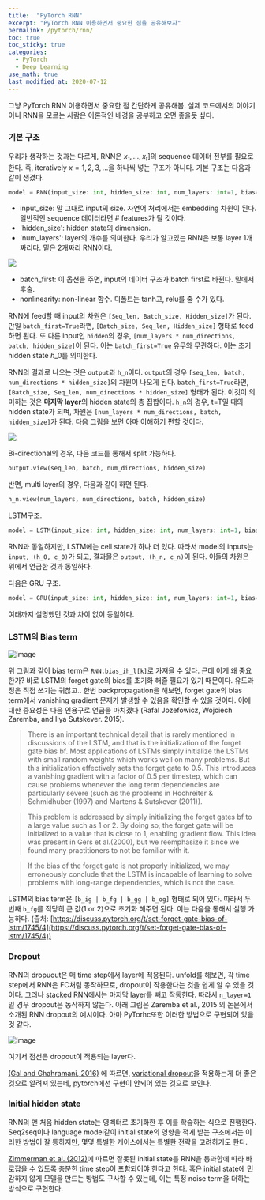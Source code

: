 ```yaml
---
title:  "PyTorch RNN"
excerpt: "PyTorch RNN 이용하면서 중요한 점을 공유해보자"
permalink: /pytorch/rnn/
toc: true
toc_sticky: true
categories:
  - PyTorch
  - Deep Learning
use_math: true
last_modified_at: 2020-07-12
---
```


그냥 PyTorch RNN 이용하면서 중요한 점 간단하게 공유해봄. 실제 코드에서의 이야기이니 RNN을 모르는 사람은 이론적인 배경을 공부하고 오면 좋을듯 싶다.

### 기본 구조

우리가 생각하는 것과는 다르게, RNN은 $x_1, ..., x_{t}$]의 sequence 데이터 전부를 필요로 한다. 즉, iteratively $x=1, 2, 3, ...$을 하나씩 넣는 구조가 아니다. 기본 구조는 다음과 같이 생겼다.

```python
model = RNN(input_size: int, hidden_size: int, num_layers: int=1, bias=True, batch_first: bool, dropout: float, bidirectional: bool=False, nonlinearity: str='tanh')
```

-   input_size: 말 그대로 input의 size. 자연어 처리에서는 embedding 차원이 된다. 일반적인 sequence 데이터라면 # features가 될 것이다.
-   'hidden_size': hidden state의 dimension.
-   'num_layers': layer의 개수를 의미한다. 우리가 알고있는 RNN은 보통 layer 1개 짜리다. 밑은 2개짜리 RNN이다.

![](https://www.researchgate.net/profile/Matt_Bianchi/publication/318720785/figure/fig2/AS:520568544137216@1501124620230/Multi-layer-RNN-for-SLEEPNET.png)

-   batch_first: 이 옵션을 주면, input의 데이터 구조가 batch first로 바뀐다. 밑에서 후술.
-   nonlinearity: non-linear 함수. 디폴트는 tanh고, relu를 줄 수가 있다.

RNN에 feed할 때 input의 차원은 `[Seq_len, Batch_size, Hidden_size]`가 된다. 만일 `batch_first=True`라면, `[Batch_size, Seq_len, Hidden_size]` 형태로 feed하면 된다. 또 다른 input인 `hidden`의 경우, `[num_layers * num_directions, batch, hidden_size]`이 된다. 이는 `batch_first=True` 유무와 무관하다. 이는 초기 hidden state $h\_0$를 의미한다.

RNN의 결과로 나오는 것은 `output`과 `h_n`이다. `output`의 경우 `[seq_len, batch, num_directions * hidden_size]`의 차원이 나오게 된다. `batch_first=True`라면, `[Batch_size, Seq_len, num_directions * hidden_size]` 형태가 된다. 이것이 의미하는 것은 **마지막 layer**의 hidden state의 총 집합이다. `h_n`의 경우, t=T일 때의 hidden state가 되며, 차원은 `[num_layers * num_directions, batch, hidden_size]`가 된다. 다음 그림을 보면 아마 이해하기 편할 것이다.

![](https://i.stack.imgur.com/SjnTl.png)

Bi-directional의 경우, 다음 코드를 통해서 split 가능하다.

```python
output.view(seq_len, batch, num_directions, hidden_size)
```

반면, multi layer의 경우, 다음과 같이 하면 된다.

```python
h_n.view(num_layers, num_directions, batch, hidden_size)
```

LSTM구조.

```python
model = LSTM(input_size: int, hidden_size: int, num_layers: int=1, bias=True, batch_first: bool, dropout: float, bidirectional: bool=False, nonlinearity: str='tanh')
```

RNN과 동일하지만, LSTM에는 cell state가 하나 더 있다. 따라서 model의 inputs는 `input, (h_0, c_0)`가 되고, 결과물은 `output, (h_n, c_n)`이 된다. 이들의 차원은 위에서 언급한 것과 동일하다.

다음은 GRU 구조.

```python
model = GRU(input_size: int, hidden_size: int, num_layers: int=1, bias=True, batch_first: bool, dropout: float, bidirectional: bool=False, nonlinearity: str='tanh')
```

여태까지 설명했던 것과 차이 없이 동일하다.

### LSTM의 Bias term

![image](https://user-images.githubusercontent.com/47516855/87240624-11051a00-c456-11ea-9eef-ab4106900600.png)

위 그림과 같이 bias term은 `RNN.bias_ih_l[k]`로 가져올 수 있다. 근데 이게 왜 중요한가? 바로 LSTM의 forget gate의 bias를 초기화 해줄 필요가 있기 때문이다. 유도과정은 직접 쓰기는 귀찮고.. 한번 backpropagation을 해보면, forget gate의 bias term에서 vanishing gradient 문제가 발생할 수 있음을 확인할 수 있을 것이다. 이에 대한 중요성은 다음 인용구로 언급을 마치겠다 (Rafal Jozefowicz, Wojciech Zaremba, and Ilya Sutskever. 2015).

> There is an important technical detail that is rarely mentioned in discussions of the LSTM, and that is the initialization of the forget gate bias bf. Most applications of LSTMs simply initialize the LSTMs with small random weights which works well on many problems. But this initialization effectively sets the forget gate to 0.5. This introduces a vanishing gradient with a factor of 0.5 per timestep, which can cause problems whenever the long term dependencies are particularly severe (such as the problems in Hochreiter & Schmidhuber (1997) and Martens & Sutskever (2011)).

> This problem is addressed by simply initializing the forget gates bf to a large value such as 1 or 2. By doing so, the forget gate will be initialized to a value that is close to 1, enabling gradient flow. This idea was present in Gers et al.(2000), but we reemphasize it since we found many practitioners to not be familiar with it.

> If the bias of the forget gate is not properly initialized, we may erroneously conclude that the LSTM is incapable of learning to solve problems with long-range dependencies, which is not the case.

LSTM의 bias term은 `[b_ig | b_fg | b_gg | b_og]` 형태로 되어 있다. 따라서 두번째 `b_fg`를 적당히 큰 값(1 or 2)으로 초기화 해주면 된다. 이는 다음을 통해서 실행 가능하다. (출처: [https://discuss.pytorch.org/t/set-forget-gate-bias-of-lstm/1745/4](https://discuss.pytorch.org/t/set-forget-gate-bias-of-lstm/1745/4))

<script src="https://gist.github.com/InhyeokYoo/21f2da7e29c723a26167ac42c7533b34.js"></script>

### Dropout

RNN의 dropuout은 매 time step에서 layer에 적용된다. unfold를 해보면, 각 time step에서 RNN은 FC처럼 동작하므로, dropout이 작용한다는 것을 쉽게 알 수 있을 것이다. 그러나 stacked RNN에서는 마지막 layer를 빼고 작동한다. 따라서 `n_layer=1`일 경우 dropout은 동작하지 않는다. 아래 그림은 Zaremba et al., 2015 의 논문에서 소개된 RNN dropout의 예시이다. 아마 PyTorhc또한 이러한 방법으로 구현되어 있을 것 같다.

![image](https://user-images.githubusercontent.com/47516855/87240821-e9af4c80-c457-11ea-82f4-3c36e9246c57.png)

여기서 점선은 dropout이 적용되는 layer다.

[(Gal and Ghahramani, 2016)](https://papers.nips.cc/paper/6241-a-theoretically-grounded-application-of-dropout-in-recurrent-neural-networks.pdf) 에 따르면, [variational dropout](https://becominghuman.ai/learning-note-dropout-in-recurrent-networks-part-1-57a9c19a2307)을 적용하는게 더 좋은 것으로 알려져 있는데, pytorch에선 구현이 안되어 있는 것으로 보인다.

### Initial hidden state

RNN의 맨 처음 hidden state는 영벡터로 초기화한 후 이를 학습하는 식으로 진행한다. Seq2seq이나 language model같이 initial state의 영향을 적게 받는 구조에서는 이러한 방법이 잘 통하지만, 몇몇 특별한 케이스에서는 특별한 전략을 고려하기도 한다.
  
[Zimmerman et al. (2012)](http://www.scs-europe.net/conf/ecms2015/invited/Contribution_Zimmermann_Grothmann_Tietz.pdf)에 따르면 잘못된 initial state를 RNN을 통과함에 따라 바로잡을 수 있도록 충분힌 time step이 포함되어야 한다고 한다. 혹은 initial state에 민감하지 않게 모델을 만드는 방법도 구사할 수 있는데, 이는 특정 noise term을 더하는 방식으로 구현한다.
